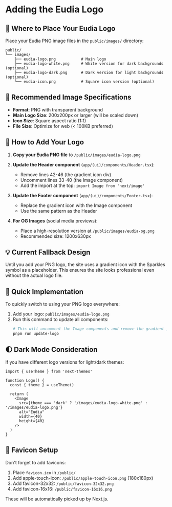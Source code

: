 # Adding the Eudia Logo

## 📍 Where to Place Your Eudia Logo

Place your Eudia PNG image files in the `public/images/` directory:

```
public/
└── images/
    ├── eudia-logo.png           # Main logo
    ├── eudia-logo-white.png     # White version for dark backgrounds (optional)
    ├── eudia-logo-dark.png      # Dark version for light backgrounds (optional)
    └── eudia-icon.png           # Square icon version (optional)
```

## 🎨 Recommended Image Specifications

- **Format**: PNG with transparent background
- **Main Logo Size**: 200x200px or larger (will be scaled down)
- **Icon Size**: Square aspect ratio (1:1)
- **File Size**: Optimize for web (< 100KB preferred)

## 📝 How to Add Your Logo

1. **Copy your Eudia PNG file** to `/public/images/eudia-logo.png`

2. **Update the Header component** (`app/(ui)/components/Header.tsx`):
   - Remove lines 42-46 (the gradient icon div)
   - Uncomment lines 33-40 (the Image component)
   - Add the import at the top: `import Image from 'next/image'`

3. **Update the Footer component** (`app/(ui)/components/Footer.tsx`):
   - Replace the gradient icon with the Image component
   - Use the same pattern as the Header

4. **For OG Images** (social media previews):
   - Place a high-resolution version at `/public/images/eudia-og.png`
   - Recommended size: 1200x630px

## 💡 Current Fallback Design

Until you add your PNG logo, the site uses a gradient icon with the Sparkles symbol as a placeholder. This ensures the site looks professional even without the actual logo file.

## 🔧 Quick Implementation

To quickly switch to using your PNG logo everywhere:

1. Add your logo: `public/images/eudia-logo.png`
2. Run this command to update all components:
   ```bash
   # This will uncomment the Image components and remove the gradient placeholders
   pnpm run update-logo
   ```

## 🌓 Dark Mode Consideration

If you have different logo versions for light/dark themes:

```tsx
import { useTheme } from 'next-themes'

function Logo() {
  const { theme } = useTheme()

  return (
    <Image
      src={theme === 'dark' ? '/images/eudia-logo-white.png' : '/images/eudia-logo.png'}
      alt="Eudia"
      width={40}
      height={40}
    />
  )
}
```

## 📱 Favicon Setup

Don't forget to add favicons:

1. Place `favicon.ico` in `/public/`
2. Add apple-touch-icon: `/public/apple-touch-icon.png` (180x180px)
3. Add favicon-32x32: `/public/favicon-32x32.png`
4. Add favicon-16x16: `/public/favicon-16x16.png`

These will be automatically picked up by Next.js.
